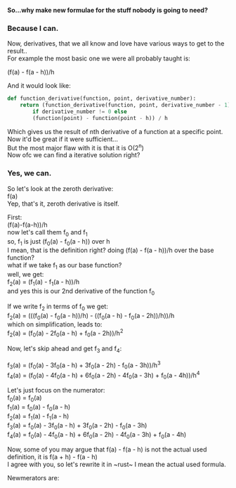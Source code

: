 **So...why make new formulae for the stuff nobody is going to need?**  
### Because I can.

Now, derivatives, that we all know and love have various ways to get to the result..  
For example the most basic one we were all probably taught is:

(f(a) - f(a - h))/h

And it would look like:
```python
def function_derivative(function, point, derivative_number):
    return (function_derivative(function, point, derivative_number - 1) - function_derivative(function, point - h, derivative_number - 1)) / h
        if derivative_number != 0 else
        (function(point) - function(point - h)) / h
```

Which gives us the result of nth derivative of a function at a specific point.  
Now it'd be great if it were sufficient...  
But the most major flaw with it is that it is O(2<sup>n</sup>)  
Now ofc we can find a iterative solution right?

### Yes, we can.

So let's look at the zeroth derivative:  
f(a)  
Yep, that's it, zeroth derivative is itself.

First:  
(f(a)-f(a-h))/h  
now let's call them f<sub>0</sub> and f<sub>1</sub>  
so, f<sub>1</sub> is just (f<sub>0</sub>(a) - f<sub>0</sub>(a - h)) over h  
I mean, that is the definition right? doing (f(a) - f(a - h))/h over the base function?  
what if we take f<sub>1</sub> as our base function?  
well, we get:  
f<sub>2</sub>(a) = (f<sub>1</sub>(a) - f<sub>1</sub>(a - h))/h  
and yes this is our 2nd derivative of the function f<sub>0</sub>

If we write f<sub>2</sub> in terms of f<sub>0</sub> we get:  
f<sub>2</sub>(a) = (((f<sub>0</sub>(a) - f<sub>0</sub>(a - h))/h) - ((f<sub>0</sub>(a - h) - f<sub>0</sub>(a - 2h))/h))/h  
which on simplification, leads to:  
f<sub>2</sub>(a) = (f<sub>0</sub>(a) - 2f<sub>0</sub>(a - h) + f<sub>0</sub>(a - 2h))/h<sup>2</sup>

Now, let's skip ahead and get f<sub>3</sub> and f<sub>4</sub>:

f<sub>3</sub>(a) = (f<sub>0</sub>(a) - 3f<sub>0</sub>(a - h) + 3f<sub>0</sub>(a - 2h) - f<sub>0</sub>(a - 3h))/h<sup>3</sup>  
f<sub>4</sub>(a) = (f<sub>0</sub>(a) - 4f<sub>0</sub>(a - h) + 6f<sub>0</sub>(a - 2h) - 4f<sub>0</sub>(a - 3h) + f<sub>0</sub>(a - 4h))/h<sup>4</sup>  

Let's just focus on the numerator:  
f<sub>0</sub>(a) = f<sub>0</sub>(a)  
f<sub>1</sub>(a) = f<sub>0</sub>(a) - f<sub>0</sub>(a - h)  
f<sub>2</sub>(a) = f<sub>1</sub>(a) - f<sub>1</sub>(a - h)  
f<sub>3</sub>(a) = f<sub>0</sub>(a) - 3f<sub>0</sub>(a - h) + 3f<sub>0</sub>(a - 2h) - f<sub>0</sub>(a - 3h)  
f<sub>4</sub>(a) = f<sub>0</sub>(a) - 4f<sub>0</sub>(a - h) + 6f<sub>0</sub>(a - 2h) - 4f<sub>0</sub>(a - 3h) + f<sub>0</sub>(a - 4h)

Now, some of you may argue that f(a) - f(a - h) is not the actual used definition, it is f(a + h) - f(a - h)  
I agree with you, so let's rewrite it in ~rust~ I mean the actual used formula.  

Newmerators are:  
